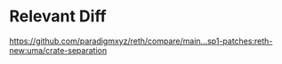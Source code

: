 
# Relevant Diff

https://github.com/paradigmxyz/reth/compare/main...sp1-patches:reth-new:uma/crate-separation